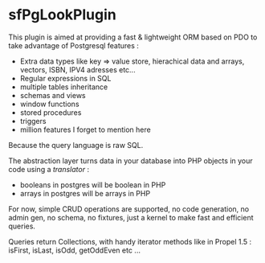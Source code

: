 sfPgLookPlugin
===============

This plugin is aimed at providing a fast & lightweight ORM based on PDO to take advantage of Postgresql features :

 *  Extra data types like key => value store, hierachical data and arrays, vectors, ISBN, IPV4 adresses etc...
 *  Regular expressions in SQL
 *  multiple tables inheritance
 *  schemas and views
 *  window functions
 *  stored procedures
 *  triggers
 *  million features I forget to mention here

Because the query language is raw SQL.

The abstraction layer turns data in your database into PHP objects in your code using a _translator_ :

 *  booleans in postgres will be boolean in PHP
 *  arrays in postgres will be arrays in PHP

For now, simple CRUD operations are supported, no code generation, no admin gen, no schema, no fixtures, just a kernel to make fast and efficient queries.

Queries return Collections, with handy iterator methods like in Propel 1.5 : isFirst, isLast, isOdd, getOddEven etc ...
